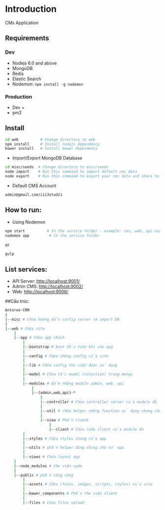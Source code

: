 
# Introduction
CMs Application

## Requirements
### Dev
- Nodejs 6.0 and above
- MongoDB
- Redis
- Elastic Search
- Nodemon: `npm install -g nodemon`

### Production
- Dev +
- pm2

## Install

```bash
cd web          # Change directory to web
npm install     # Install nodejs dependency
bower install   # Install bower dependency

```
- Import/Export MongoDB Database

```bash
cd misc/seeds  # Change directory to misc/seeds
node import    # Run this command to import default cms data
node export    # Run this command to export your cms data and share to team members

```
- Default CMS Account
```bash
admin@gmail.com/iii3studi1

```

## How to run:

- Using Nodemon

```bash
npm start          # In the service folder - example: cms, web, api-user
nodemon app         # In the service folder
```
or
```bash
gulp
```

## List services:
- API Server: [http://localhost:9001/](http://localhost:9001/documentation)
- Admin CMS: [http://localhost:9002/](http://localhost:9002/documentation)
- Web:  [http://localhost:9006/](http://localhost:9006/)

##Cấu trúc:
```bash
Antoree-CRM
| 
|--misc # Chứa hướng dẫn config server và import DB
|
|--web # Chứa site 
    |
    |--app # Chứa app chính
        |
        |--bootstrap # boot đầu tiên khi vào app
 		|
 		|--config # Chứa những config của site
 		|
 		|--lib # Chứa config thư viện được sử dụng
 		|
 		|--model # Chứa tấc model (colection) trong mongo
 		|
 		|--modules # Gồm những module admin, web, api 
 			|
 			|--(admin,web,api)-*
 				|
 				|--controller # Chứa controller server của module đó
 				|
 				|--util # chứa helper những function sử dụng chung cho module đó phía server 
 				|
 				|--view # Phần client
 					|
 					|--client # Chứa code client của module đó 
 		|
 		|--styles # Chứa styles chung của app
 		|
 		|--utils # phần helper dùng chung cho cả app
 		|
 		|--views # Chứa layout app
 	|
 	|--node_modules # thư viện node
 	|
 	|--public # phần công cộng
 		|
 		|--assets # Chứa (fonts, images, scripts, styles) của site
 		|
 		|--bower_components # Phần thư viện client
 		|
 		|--files # Chứa files upload




    
